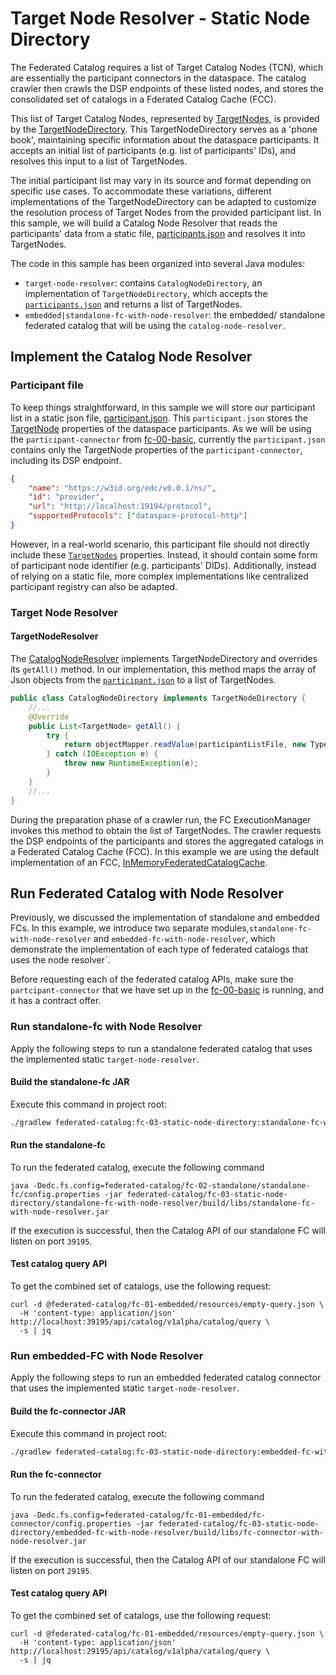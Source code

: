 # Target Node Resolver - Static Node Directory
The Federated Catalog requires a list of Target Catalog Nodes (TCN), which are essentially the participant connectors in the dataspace.
The catalog crawler then crawls the DSP endpoints of these listed nodes, and stores the consolidated set of catalogs in a Fderated Catalog Cache (FCC).


This list of Target Catalog Nodes, represented by [TargetNodes](https://github.com/eclipse-edc/FederatedCatalog/blob/main/spi/crawler-spi/src/main/java/org/eclipse/edc/crawler/spi/TargetNode.java), 
is provided by the [TargetNodeDirectory](https://github.com/eclipse-edc/FederatedCatalog/blob/main/spi/crawler-spi/src/main/java/org/eclipse/edc/crawler/spi/TargetNodeDirectory.java).
This TargetNodeDirectory serves as a 'phone book', maintaining specific information about the 
dataspace participants. It accepts an initial list of participants (e.g. list of participants' 
IDs), and resolves this input to a list of TargetNodes.

The initial participant list may vary in its source and format depending on specific use cases. 
To accommodate these variations, different implementations of the TargetNodeDirectory can be 
adapted to customize the resolution process of Target Nodes from the provided participant list. 
In this sample, we will build a Catalog Node Resolver that reads the participants' data from a 
static file, [participants.json](./target-node-resolver/resources/participants.json) 
and resolves it into TargetNodes.


The code in this sample has been organized into several Java modules:

- `target-node-resolver`: contains `CatalogNodeDirectory`, an implementation of 
`TargetNodeDirectory`, which accepts the [`participants.json`](./target-node-resolver/resources/participants.json) 
and returns a list of TargetNodes.
- `embedded|standalone-fc-with-node-resolver`: the embedded/ standalone federated catalog that will be using the `catalog-node-resolver`.




## Implement the Catalog Node Resolver

### Participant file
To keep things straightforward, in this sample we will store our participant list in a static
json file, [participant.json](./target-node-resolver/resources/participants.json).
This `participant.json`
stores the [TargetNode](https://github.com/eclipse-edc/FederatedCatalog/blob/main/spi/crawler-spi/src/main/java/org/eclipse/edc/crawler/spi/TargetNode.java)
properties of the dataspace participants.
As we will be using the `participant-connector` from [fc-00-basic](../fc-00-basic), 
currently the `participant.json`
contains only the TargetNode properties of the `participant-connector`, including its DSP endpoint.
```json 
{
    "name": "https://w3id.org/edc/v0.0.1/ns/",
    "id": "provider",
    "url": "http://localhost:19194/protocol",
    "supportedProtocols": ["dataspace-protocol-http"]
}
```

However, in a real-world scenario, this participant file should not directly 
include these [`TargetNodes`](https://github.com/eclipse-edc/FederatedCatalog/blob/main/spi/crawler-spi/src/main/java/org/eclipse/edc/crawler/spi/TargetNode.java)
properties. Instead, it should contain some form of participant node identifier
(e.g. participants' DIDs). 
Additionally, instead of relying on a static file,
more complex implementations like centralized participant registry can also be adapted.

### Target Node Resolver

#### TargetNodeResolver
The [CatalogNodeResolver](./target-node-resolver/src/main/java/org/eclipse/edc/sample/extension/fc/CatalogNodeDirectory.java) 
implements TargetNodeDirectory and overrides its `getAll()` method. 
In our implementation, this method maps the array of Json objects from the [`participant.json`](./target-node-resolver/resources/participants.json) 
to a list of TargetNodes.

```java
public class CatalogNodeDirectory implements TargetNodeDirectory {
    //...
    @Override
    public List<TargetNode> getAll() {
        try {
            return objectMapper.readValue(participantListFile, new TypeReference<>() {});
        } catch (IOException e) {
            throw new RuntimeException(e);
        }
    }
    //...
}
```
During the preparation phase of a crawler run, the FC ExecutionManager invokes this method 
to obtain the list of TargetNodes. 
The crawler requests the DSP endpoints of the participants and stores the
aggregated catalogs in a Federated Catalog Cache (FCC). 
In this example we are using the default implementation of an FCC, [InMemoryFederatedCatalogCache](https://github.com/eclipse-edc/FederatedCatalog/blob/main/core/federated-catalog-core/src/main/java/org/eclipse/edc/catalog/store/InMemoryFederatedCatalogCache.java).



## Run Federated Catalog with Node Resolver

Previously, we discussed the implementation of standalone and embedded FCs. 
In this example, we introduce two separate modules,`standalone-fc-with-node-resolver` 
and `embedded-fc-with-node-resolver`, which demonstrate the implementation of each type 
of federated catalogs that uses the node resolver`.

Before requesting each of the federated catalog APIs, make sure the `partcipant-connector` that we have set up in the
[fc-00-basic](../fc-00-basic/README.md) is running, and it has a contract offer.

### Run standalone-fc with Node Resolver
Apply the following steps to run a standalone federated catalog that uses the implemented static `target-node-resolver`.
#### Build the standalone-fc JAR
Execute this command in project root:

```bash
./gradlew federated-catalog:fc-03-static-node-directory:standalone-fc-with-node-resolver:build
```


#### Run the standalone-fc

To run the federated catalog, execute the following command

```shell
java -Dedc.fs.config=federated-catalog/fc-02-standalone/standalone-fc/config.properties -jar federated-catalog/fc-03-static-node-directory/standalone-fc-with-node-resolver/build/libs/standalone-fc-with-node-resolver.jar
```

If the execution is successful, then the Catalog API of our standalone FC will listen on port `39195`.

#### Test catalog query API

To get the combined set of catalogs, use the following request:

```http request
curl -d @federated-catalog/fc-01-embedded/resources/empty-query.json \
  -H 'content-type: application/json' http://localhost:39195/api/catalog/v1alpha/catalog/query \
  -s | jq
```


### Run embedded-FC with Node Resolver
Apply the following steps to run an embedded federated catalog connector that uses the implemented static `target-node-resolver`.

#### Build the fc-connector JAR
Execute this command in project root:

```bash
./gradlew federated-catalog:fc-03-static-node-directory:embedded-fc-with-node-resolver:build
```


#### Run the fc-connector

To run the federated catalog, execute the following command

```shell
java -Dedc.fs.config=federated-catalog/fc-01-embedded/fc-connector/config.properties -jar federated-catalog/fc-03-static-node-directory/embedded-fc-with-node-resolver/build/libs/fc-connector-with-node-resolver.jar
```

If the execution is successful, then the Catalog API of our standalone FC will listen on port `29195`.

#### Test catalog query API

To get the combined set of catalogs, use the following request:

```http request
curl -d @federated-catalog/fc-01-embedded/resources/empty-query.json \
  -H 'content-type: application/json' http://localhost:29195/api/catalog/v1alpha/catalog/query \
  -s | jq
```
